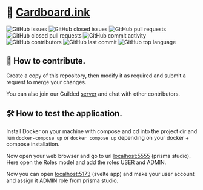 # 📄 [Cardboard.ink](https://Cardboard.ink)

<!-- Stats -->

![GitHub issues](https://img.shields.io/github/issues-raw/sohamjaiswal/cardboard?color=yellow&style=for-the-badge) ![GitHub closed issues](https://img.shields.io/github/issues-closed-raw/sohamjaiswal/cardboard?color=yellow&style=for-the-badge) <!-- --> ![GitHub pull requests](https://img.shields.io/github/issues-pr-raw/sohamjaiswal/cardboard?color=yellow&style=for-the-badge) ![GitHub closed pull requests](https://img.shields.io/github/issues-pr-closed-raw/sohamjaiswal/cardboard?color=yellow&style=for-the-badge) <!-- --> ![GitHub commit activity](https://img.shields.io/github/commit-activity/m/sohamjaiswal/cardboard?color=yellow&style=for-the-badge) <!-- --> ![GitHub contributors](https://img.shields.io/github/contributors/sohamjaiswal/cardboard?color=yellow&style=for-the-badge) <!-- --> ![GitHub last commit](https://img.shields.io/github/last-commit/sohamjaiswal/cardboard?color=yellow&style=for-the-badge) <!-- --> ![GitHub top language](https://img.shields.io/github/languages/top/sohamjaiswal/cardboard?color=yellow&style=for-the-badge)

## 🐛 How to contribute.

Create a copy of this repository, then modify it as required and submit a request to merge your changes.

You can also join our Guilded [server](https://guilded.gg/CardBoard) and chat with other contributors.

## 🛠️ How to test the application.

Install Docker on your machine with compose and cd into the project dir and run `docker-compose up` or `docker compose up` depending on your docker + compose installation.

Now open your web browser and go to url [localhost:5555](http://localhost:5555) (prisma studio). Here open the Roles model and add the roles USER and ADMIN.

Now you can open [localhost:5173](http://localhost:5173) (svelte app) and make your user account and assign it ADMIN role from prisma studio.

#
